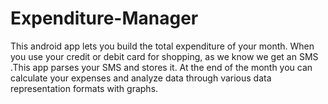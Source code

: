 Expenditure-Manager
===================

This android app lets you build the total expenditure of your month. When you use your credit or debit card for shopping, as we know we get an SMS .This app parses your SMS and stores it. At the end of the month you can calculate your expenses and analyze data through various data representation formats with graphs.
